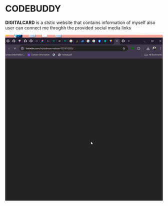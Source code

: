 # **CODEBUDDY**



**DIGITALCARD** is a ststic website that contains information of myself also user can connect me throghh the provided social media links









<img src="src/preview2.gif" title='Video Walkthrough' width='' alt='Video Walkthrough' />